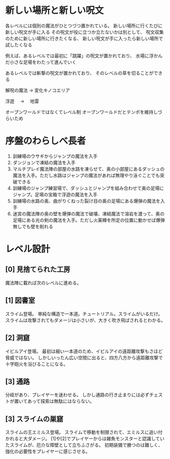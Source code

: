 # 新しい場所と新しい呪文

各レベルには個別の魔法がひとつづつ置かれている。
新しい場所に行くたびに新しい呪文が手に入る
その呪文が役に立つか立たないかは別として、
呪文収集のために新しい場所に行きたくなる、
新しい呪文が手に入ったら新しい場所で試したくなる

例えば、あるレベルでは最初に「跳躍」の呪文が置かれており、
水場に浮かんだ小さな足場をわたって進んでいく

あるレベルでは斬撃の呪文が置かれており、
そのレベルの草を切ることができる

解呪の魔法 → 変化キノコエリア

浮遊　 → 　地雷

オープンワールドではなくてレベル制
オープンワールドだとテンポを維持しづらいため

# 序盤のわらしべ長者

1. 訓練場のウサギからジャンプの魔法を入手
1. ダンジョンで凍結の魔法を入手
1. マルチプレイ魔法陣の部屋の水路を凍らせて、奥の小部屋にあるダッシュの魔法を入手。ただし水路はジャンプの魔法があれば無理やり泳ぐことでも突破できる
1. 訓練場のジャンプ練習場で、ダッシュとジャンプを組み合わせて奥の足場にジャンプ。足場の宝箱で浮遊の魔法を入手
1. 訓練場の水路の奥、曲がりくねった裂け目の奥の足場にある爆弾の魔法を入手
1. 迷宮の魔法陣の奥の壁を爆弾の魔法で破壊、凍結魔法で溶岩を渡って、奥の足場にある光の剣の魔法を入手。ただし火薬樽を所定の位置に動かせば爆弾無しでも壁を削れる

# レベル設計

## [0] 見捨てられた工房

魔法陣に載れば次のレベルに進める。

## [1] 図書室

スライム登場。
単純な構造で一本道。チュートリアル。スライムがいるだけ。
スライムは攻撃されてもダメージは小さいが、大きく吹き飛ばされるとわかる。

## [2] 洞窟

イビルアイ登場。
最初は細い一本道のため、イビルアイの遠距離攻撃もさほど脅威ではない。
しかしいったん広い空間に出ると、四方八方から遠距離攻撃で十字砲火を浴びることになる。

## [3] 通路

分岐があり、プレイヤーを迷わせる。
しかし通路の行き止まりには必ずチェストが置いてあって探索は無駄にはならない。

## [3] スライムの巣窟

スライムの王エミルス登場。
スライムで移動を制限されて、エミルスに追い付かれると大ダメージ。
[1]や[2]でプレイヤーからは雑魚モンスターと認識していたスライムが、厄介な障壁として立ちふさがる。
初期装備で勝つのは難しく、強化の必要性をプレイヤーに感じさせる。
